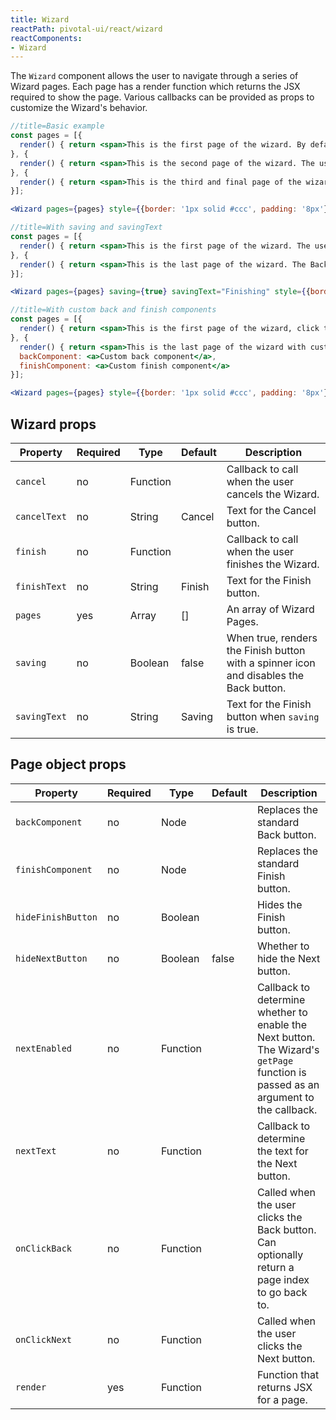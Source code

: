 ```yaml
---
title: Wizard
reactPath: pivotal-ui/react/wizard
reactComponents:
- Wizard
---
```


The `Wizard` component allows the user to navigate through a series of Wizard pages. Each page has a render function which returns the JSX required to show the page. Various callbacks can be provided as props to customize the Wizard's behavior.

```jsx
//title=Basic example
const pages = [{
  render() { return <span>This is the first page of the wizard. By default, the wizard cannot be cancelled. The user cannot go back from the first page. Click the Next button to proceed.</span>;}
}, {
  render() { return <span>This is the second page of the wizard. The user can click Back or Next.</span>;}
}, {
  render() { return <span>This is the third and final page of the wizard. The user can click Back or Finish</span>;}
}];

<Wizard pages={pages} style={{border: '1px solid #ccc', padding: '8px'}} finish={() => alert('All done!')}/>;
```

```jsx
//title=With saving and savingText
const pages = [{
  render() { return <span>This is the first page of the wizard. The user can click Next.</span>;}
}, {
  render() { return <span>This is the last page of the wizard. The Back button is disabled and the Finish button shows a spinner icon.</span>;}
}];

<Wizard pages={pages} saving={true} savingText="Finishing" style={{border: '1px solid #ccc', padding: '8px'}} finish={() => alert('All done!')}/>;
```

```jsx
//title=With custom back and finish components
const pages = [{
  render() { return <span>This is the first page of the wizard, click the Next button to see the custom back and finish components.</span>;}
}, {
  render() { return <span>This is the last page of the wizard with custom back and finish components.</span>;},
  backComponent: <a>Custom back component</a>,
  finishComponent: <a>Custom finish component</a>
}];

<Wizard pages={pages} style={{border: '1px solid #ccc', padding: '8px'}}/>;
```

## Wizard props

Property     | Required | Type     | Default | Description
-------------|----------|----------|---------|------------
`cancel`     | no       | Function |         | Callback to call when the user cancels the Wizard.
`cancelText` | no       | String   | Cancel  | Text for the Cancel button.
`finish`     | no       | Function |         | Callback to call when the user finishes the Wizard.
`finishText` | no       | String   | Finish  | Text for the Finish button.
`pages`      | yes      | Array    | []      | An array of Wizard Pages.
`saving`     | no       | Boolean  | false   | When true, renders the Finish button with a spinner icon and disables the Back button.
`savingText` | no       | String   | Saving  | Text for the Finish button when `saving` is true.

## Page object props

Property           | Required | Type     | Default | Description
-------------------|----------|----------|---------|------------
`backComponent`    | no       | Node     |         | Replaces the standard Back button.
`finishComponent`  | no       | Node     |         | Replaces the standard Finish button.
`hideFinishButton` | no       | Boolean  |         | Hides the Finish button.
`hideNextButton`   | no       | Boolean  | false   | Whether to hide the Next button.
`nextEnabled`      | no       | Function |         | Callback to determine whether to enable the Next button. The Wizard's `getPage` function is passed as an argument to the callback.
`nextText`         | no       | Function |         | Callback to determine the text for the Next button.
`onClickBack`      | no       | Function |         | Called when the user clicks the Back button. Can optionally return a page index to go back to.
`onClickNext`      | no       | Function |         | Called when the user clicks the Next button.
`render`           | yes      | Function |         | Function that returns JSX for a page.
